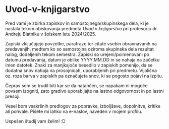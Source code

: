 # Uvod-v-knjigarstvo

Pred vami je zbirka zapiskov in samostojnega/skupinskega dela, ki je nastala tekom obiskovanja predmeta *Uvod v knjigarstvo* pri profesorju dr. Andreju Blatniku v šolskem letu 2024/2025.

Zapiski vključujejo povzetke, parafraze ter citate vsebin obravnavanih na predavanjih, medtem ko so samostojna oziroma skupinska dela rezultat nalog, dodeljenih tekom semestra. Zapiski so urejeni/poimenovani po datumu predavanja, datum je oblike YYYY.MM.DD in se nahaja na začetku imen datotek. Znaki za manjkajoče besedilo v zapiskih pomenijo, da se dodatna snov nahaja na prosojnicah, uporabljenih pri predmetu. Vijolična oz. roza barva v zapiskih pa označujeta snov, ki se pogosto pojavi na izpitu.

Čeprav sem se trudil biti kar se da natančen, se napakam ni mogoče povsem izogniti, zato gradivo uporabljajte na lastno odgovornost in po lastni presoji.

Vesel bom vsakršnih predlogov za popravke, izboljšave, dopolnitve, kritike ali pohvale. Pišete mi lahko na e-naslov, naveden v mojem profilu.

Uspešen študij vam želim! :D
